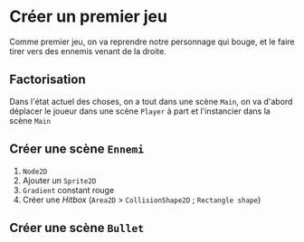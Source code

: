 
# Créer un premier jeu

Comme premier jeu, on va reprendre notre personnage qui bouge, et le faire tirer vers des ennemis venant de la droite.

## Factorisation

Dans l'état actuel des choses, on a tout dans une scène `Main`, on va d'abord déplacer le joueur dans une scène `Player` à part et l'instancier dans la scène `Main`

## Créer une scène `Ennemi`

1. `Node2D`
1. Ajouter un `Sprite2D`
1. `Gradient` constant rouge
1. Créer une *Hitbox* (`Area2D` > `CollisionShape2D` ; `Rectangle shape`)


## Créer une scène `Bullet`
